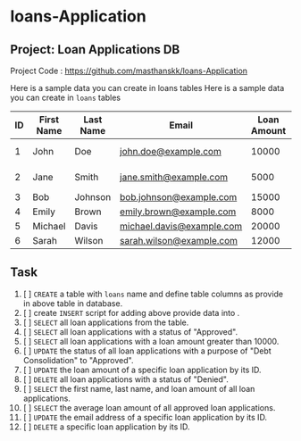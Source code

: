 # loans-Application

## Project: Loan Applications DB

Project Code : https://github.com/masthanskk/loans-Application

Here is a sample data you can create in loans tables
Here is a sample data you can create in `loans` tables

| ID | First Name | Last Name  | Email   | Loan Amount | Purpose | Status |
|----|------------|------------|---------|------------|---------|-------|
| 1  | John       | Doe        | john.doe@example.com | 10000 | Home Improvement | Approved |
| 2  | Jane       | Smith      | jane.smith@example.com | 5000 | Debt Consolidation | Approved |
| 3  | Bob        | Johnson    | bob.johnson@example.com | 15000 | Business | Pending |
| 4  | Emily      | Brown      | emily.brown@example.com | 8000 | Vacation | Approved |
| 5  | Michael    | Davis      | michael.davis@example.com | 20000 | Education | Denied |
| 6  | Sarah      | Wilson     | sarah.wilson@example.com | 12000 | Car Purchase | Approved 



## Task 
1. [ ] `CREATE` a table with `loans` name and define table columns as provide in above table in database.
1. [ ] create `INSERT` script for adding above provide data into .
1. [ ] `SELECT` all loan applications from the table.
1. [ ] `SELECT` all loan applications with a status of "Approved".
1. [ ] `SELECT` all loan applications with a loan amount greater than 10000.
1. [ ] `UPDATE` the status of all loan applications with a purpose of "Debt Consolidation" to "Approved".
1. [ ] `UPDATE` the loan amount of a specific loan application by its ID.
1. [ ] `DELETE` all loan applications with a status of "Denied".
1. [ ] `SELECT` the first name, last name, and loan amount of all loan applications.
1. [ ] `SELECT` the average loan amount of all approved loan applications.
1. [ ] `UPDATE` the email address of a specific loan application by its ID.
1. [ ] `DELETE` a specific loan application by its ID.
